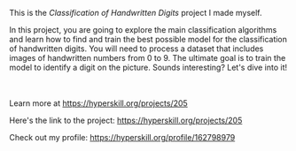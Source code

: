 This is the *Classification of Handwritten Digits* project I made myself.


<p>In this project, you are going to explore the main classification algorithms and learn how to find and train the best possible model for the classification of handwritten digits. You will need to process a dataset that includes images of handwritten numbers from 0 to 9. The ultimate goal is to train the model to identify a digit on the picture. Sounds interesting? Let's dive into it!</p><br/><br/>Learn more at <a href="https://hyperskill.org/projects/205?utm_source=ide&utm_medium=ide&utm_campaign=ide&utm_content=project-card">https://hyperskill.org/projects/205</a>

Here's the link to the project: https://hyperskill.org/projects/205

Check out my profile: https://hyperskill.org/profile/162798979